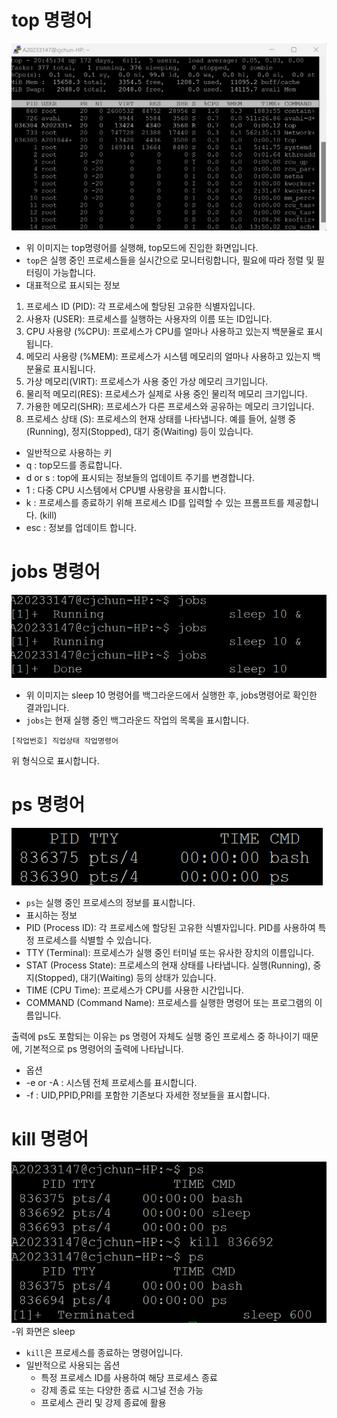 # top 명령어

![top command](images/top.png)
- 위 이미지는 top명령어를 실행해, top모드에 진입한 화면입니다.
- `top`은 실행 중인 프로세스들을 실시간으로 모니터링합니다, 필요에 따라 정렬 및 필터링이 가능합니다.
- 대표적으로 표시되는 정보


 1. 프로세스 ID (PID): 각 프로세스에 할당된 고유한 식별자입니다.
 2. 사용자 (USER): 프로세스를 실행하는 사용자의 이름 또는 ID입니다.
 3. CPU 사용량 (%CPU): 프로세스가 CPU를 얼마나 사용하고 있는지 백분율로 표시됩니다.
 4. 메모리 사용량 (%MEM): 프로세스가 시스템 메모리의 얼마나 사용하고 있는지 백분율로 표시됩니다.
 5. 가상 메모리(VIRT): 프로세스가 사용 중인 가상 메모리 크기입니다.
 6. 물리적 메모리(RES): 프로세스가 실제로 사용 중인 물리적 메모리 크기입니다.
 7. 가용한 메모리(SHR): 프로세스가 다른 프로세스와 공유하는 메모리 크기입니다.
 8. 프로세스 상태 (S): 프로세스의 현재 상태를 나타냅니다. 예를 들어, 실행 중(Running), 정지(Stopped), 대기 중(Waiting) 등이 있습니다.

- 일반적으로 사용하는 키
- q : top모드를 종료합니다.
- d or s : top에 표시되는 정보들의 업데이트 주기를 변경합니다.
- 1 : 다중 CPU 시스템에서 CPU별 사용량을 표시합니다.
- k : 프로세스를 종료하기 위해 프로세스 ID를 입력할 수 있는 프롬프트를 제공합니다. (kill)
- esc : 정보를 업데이트 합니다.
 

# jobs 명령어

![jobs command](images/jobs.png)
- 위 이미지는 sleep 10 명령어를 백그라운드에서 실행한 후, jobs명령어로 확인한 결과입니다.
- `jobs`는 현재 실행 중인 백그라운드 작업의 목록을 표시합니다.

```
[작업번호] 직업상태 작업명령어
```

위 형식으로 표시합니다.


# ps 명령어

![ps command](images/ps.png)

- `ps`는 실행 중인 프로세스의 정보를 표시합니다.
- 표시하는 정보
- PID (Process ID): 각 프로세스에 할당된 고유한 식별자입니다. PID를 사용하여 특정 프로세스를 식별할 수 있습니다.
- TTY (Terminal): 프로세스가 실행 중인 터미널 또는 유사한 장치의 이름입니다.
- STAT (Process State): 프로세스의 현재 상태를 나타냅니다. 실행(Running), 중지(Stopped), 대기(Waiting) 등의 상태가 있습니다.
- TIME (CPU Time): 프로세스가 CPU를 사용한 시간입니다.
- COMMAND (Command Name): 프로세스를 실행한 명령어 또는 프로그램의 이름입니다.

출력에 ps도 포함되는 이유는 ps 명령어 자체도 실행 중인 프로세스 중 하나이기 때문에, 기본적으로 ps 명령어의 출력에 나타납니다.

- 옵션
- -e or -A : 시스템 전체 프로세스를 표시합니다.
- -f : UID,PPID,PRI를 포함한 기존보다 자세한 정보들을 표시합니다.

# kill 명령어

![kill command](images/kill.png)
-위 화면은 sleep 
- `kill`은 프로세스를 종료하는 명령어입니다.
- 일반적으로 사용되는 옵션
  - 특정 프로세스 ID를 사용하여 해당 프로세스 종료
  - 강제 종료 또는 다양한 종료 시그널 전송 가능
  - 프로세스 관리 및 강제 종료에 활용

